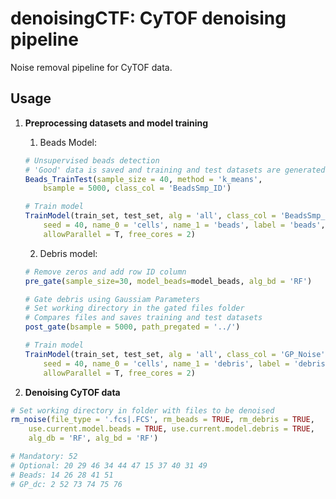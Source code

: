 # denoisingCTF: CyTOF denoising pipeline

Noise removal pipeline for CyTOF data.

## Usage
1. __Preprocessing datasets and model training__

    1. Beads Model:
    ```R
    # Unsupervised beads detection
    # 'Good' data is saved and training and test datasets are generated
    Beads_TrainTest(sample_size = 40, method = 'k_means', 
        bsample = 5000, class_col = 'BeadsSmp_ID')

    # Train model
    TrainModel(train_set, test_set, alg = 'all', class_col = 'BeadsSmp_ID', 
        seed = 40, name_0 = 'cells', name_1 = 'beads', label = 'beads',
        allowParallel = T, free_cores = 2)

    ```

    2. Debris model:
    ``` R
    # Remove zeros and add row ID column
    pre_gate(sample_size=30, model_beads=model_beads, alg_bd = 'RF') 

    # Gate debris using Gaussiam Parameters
    # Set working directory in the gated files folder
    # Compares files and saves training and test datasets
    post_gate(bsample = 5000, path_pregated = '../') 

    # Train model
    TrainModel(train_set, test_set, alg = 'all', class_col = 'GP_Noise', 
        seed = 40, name_0 = 'cells', name_1 = 'debris', label = 'debris', 
        allowParallel = T, free_cores = 2)

    ```


2. __Denoising CyTOF data__

```R
# Set working directory in folder with files to be denoised
rm_noise(file_type = '.fcs|.FCS', rm_beads = TRUE, rm_debris = TRUE,
    use.current.model.beads = TRUE, use.current.model.debris = TRUE,
    alg_db = 'RF', alg_bd = 'RF')

# Mandatory: 52
# Optional: 20 29 46 34 44 47 15 37 40 31 49
# Beads: 14 26 28 41 51
# GP_dc: 2 52 73 74 75 76

```

